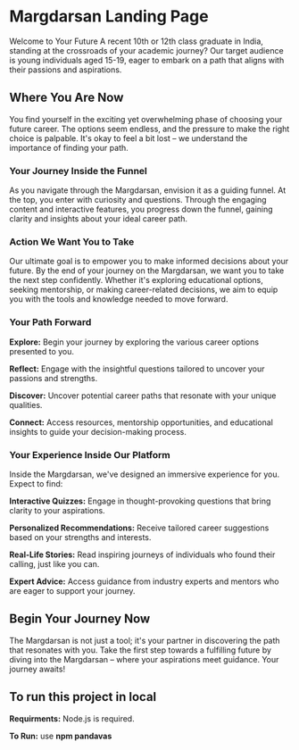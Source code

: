 # Margdarsan Landing Page
Welcome to Your Future 
A recent 10th or 12th class graduate in India, standing at the crossroads of your academic journey? Our target audience is young individuals aged 15-19, eager to 
embark on a path that aligns with their passions and aspirations.

## Where You Are Now
You find yourself in the exciting yet overwhelming phase of choosing your future career. The options seem endless, and the pressure to make the right choice is palpable. It's okay to feel a bit lost – we understand the importance of finding your path.

### Your Journey Inside the Funnel
As you navigate through the Margdarsan, envision it as a guiding funnel. At the top, you enter with curiosity and questions. Through the engaging content and interactive features, you progress down the funnel, gaining clarity and insights about your ideal career path.

### Action We Want You to Take
Our ultimate goal is to empower you to make informed decisions about your future. By the end of your journey on the Margdarsan, we want you to take the next step confidently. Whether it's exploring educational options, seeking mentorship, or making career-related decisions, we aim to equip you with the tools and knowledge needed to move forward.

### Your Path Forward
**Explore:** Begin your journey by exploring the various career options presented to you.

**Reflect:** Engage with the insightful questions tailored to uncover your passions and strengths.

**Discover:** Uncover potential career paths that resonate with your unique qualities.

**Connect:** Access resources, mentorship opportunities, and educational insights to guide your decision-making process.


### Your Experience Inside Our Platform

Inside the Margdarsan, we've designed an immersive experience for you. Expect to find:

**Interactive Quizzes:** Engage in thought-provoking questions that bring clarity to your aspirations.

**Personalized Recommendations:** Receive tailored career suggestions based on your strengths and interests.

**Real-Life Stories:** Read inspiring journeys of individuals who found their calling, just like you can.

**Expert Advice:** Access guidance from industry experts and mentors who are eager to support your journey.

## Begin Your Journey Now
The Margdarsan is not just a tool; it's your partner in discovering the path that resonates with you. Take the first step towards a fulfilling future by diving into the Margdarsan – where your aspirations meet guidance. Your journey awaits!
## To run this project in local
**Requirments:** Node.js is required.

**To Run:** use **npm pandavas** 
